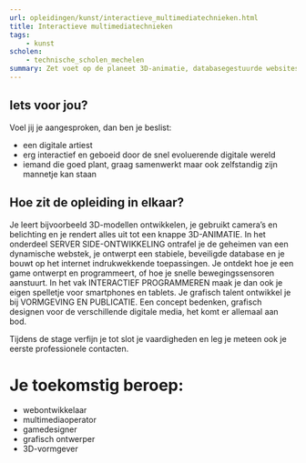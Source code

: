 ```yaml
---
url: opleidingen/kunst/interactieve_multimediatechnieken.html
title: Interactieve multimediatechnieken
tags:
	- kunst
scholen:
	- technische_scholen_mechelen
summary: Zet voet op de planeet 3D-animatie, databasegestuurde websites, gameontwerp en grafisch ontwerp. Die fenomenaal boeiende multimediawereld onthult je al zijn geheimen tijdens het se-n-se-jaar Interactieve Multimediatechnieken. Na dit jaar ben je een waar creatief digitaal genie.
---
```

## Iets voor jou?
Voel jij je aangesproken, dan ben je beslist:
* een digitale artiest
* erg interactief en geboeid door de snel evoluerende digitale wereld
* iemand die goed plant, graag samenwerkt maar ook zelfstandig zijn mannetje kan staan

## Hoe zit de opleiding in elkaar?
Je leert bijvoorbeeld 3D-modellen ontwikkelen, je gebruikt camera’s en belichting en je rendert alles uit tot een knappe 3D-ANIMATIE. In het onderdeel SERVER SIDE-ONTWIKKELING ontrafel je de geheimen van een dynamische webstek, je ontwerpt een stabiele, beveiligde database en je bouwt op het internet indrukwekkende toepassingen. Je ontdekt hoe je een game ontwerpt en programmeert, of hoe je snelle bewegingssensoren aanstuurt. In het vak INTERACTIEF PROGRAMMEREN maak je dan ook je eigen spelletje voor smartphones en tablets. Je grafisch talent ontwikkel je bij VORMGEVING EN PUBLICATIE. Een concept bedenken, grafisch designen voor de verschillende digitale media, het komt er allemaal aan bod. 

Tijdens de stage verfijn je tot slot je vaardigheden en leg je meteen ook je eerste professionele contacten.

# Je toekomstig beroep:

* webontwikkelaar
* multimediaoperator
* gamedesigner
* grafisch ontwerper
* 3D-vormgever